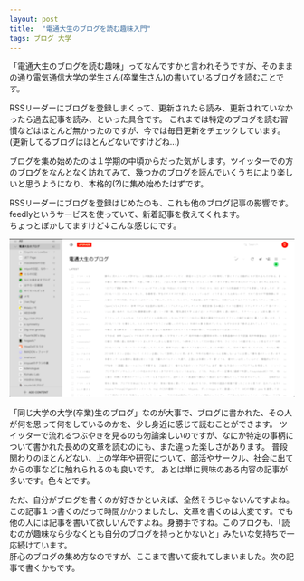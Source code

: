 ```yaml
---
layout: post
title:  "電通大生のブログを読む趣味入門"
tags: ブログ 大学
---
```


<p>「電通大生のブログを読む趣味」ってなんですかと言われそうですが、そのままの通り電気通信大学の学生さん(卒業生さん)の書いているブログを読むことです。</p>

<p>RSSリーダーにブログを登録しまくって、更新されたら読み、更新されていなかったら過去記事を読み、といった具合です。
これまでは特定のブログを読む習慣などはほとんど無かったのですが、今では毎日更新をチェックしています。  (更新してるブログはほとんどないですけどね...)</p>

<p>ブログを集め始めたのは１学期の中頃からだった気がします。ツイッターでの方のブログをなんとなく訪れてみて、幾つかのブログを読んでいくうちにより楽しいと思うようになり、本格的(?)に集め始めたはずです。</p>

<p>RSSリーダーにブログを登録はじめたのも、これも他のブログ記事の影響です。feedlyというサービスを使っていて、新着記事を教えてくれます。<br/>
ちょっとぼかしてますけど↓こんな感じにです。</p>

![](/assets/2018-11-22-uec_blog_1/feedly.png)

<p>「同じ大学の大学(卒業)生のブログ」なのが大事で、ブログに書かれた、その人が何を思って何をしているのかを、少し身近に感じて読むことができます。
ツイッターで流れるつぶやきを見るのも勿論楽しいのですが、なにか特定の事柄について書かれた長めの文章を読むのにも、また違った楽しさがあります。
普段関わりのほとんどない、上の学年や研究について、部活やサークル、社会に出てからの事などに触れられるのも良いです。  あとは単に興味のある内容の記事が多いです。色々とです。</p>

<p>ただ、自分がブログを書くのが好きかといえば、全然そうじゃないんですよね。この記事１つ書くのだって時間かかりましたし、文章を書くのは大変です。でも他の人には記事を書いて欲しいんですよね。身勝手ですね。このブログも、「読むのが趣味なら少なくとも自分のブログを持っとかないと」みたいな気持ちで一応続けています。<br/>
肝心のブログの集め方なのですが、ここまで書いて疲れてしまいました。次の記事で書くかもです。</p>

